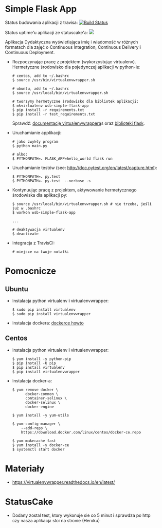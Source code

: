 # Simple Flask App
Status budowania aplikacji z travisa: 
[![Build Status](https://travis-ci.org/cedrospl/se_hello_printer_app.svg?branch=master)](https://travis-ci.org/cedrospl/se_hello_printer_app)

Status uptime'u aplikacji ze statuscake'a:
<a href="https://www.statuscake.com" title="Website Uptime Monitoring"><img src="https://app.statuscake.com/button/index.php?Track=MFroGgyzQx&Days=1&Design=2" /></a>

Aplikacja Dydaktyczna wyświetlająca imię i wiadomość w różnych formatach dla zajęć
o Continuous Integration, Continuous Delivery i Continuous Deployment.

- Rozpoczynając pracę z projektem (wykorzystując virtualenv). Hermetyczne środowisko dla pojedynczej aplikacji w python-ie:

  ```
  # centos, add to ~/.bashrc
  $ source /usr/bin/virtualenvwrapper.sh

  # ubuntu, add to ~/.bashrc
  $ source /usr/local/bin/virtualenvwrapper.sh

  # tworzymy hermetyczne środowisko dla bibliotek aplikacji:
  $ mkvirtualenv wsb-simple-flask-app
  $ pip install -r requirements.txt
  $ pip install -r test_requirements.txt
  ```

  Sprawdź: [documentację virtualenvwrappera](https://virtualenvwrapper.readthedocs.io/en/latest/command_ref.html)s oraz [biblioteki flask](http://flask.pocoo.org).

- Uruchamianie applikacji:

  ```
  # jako zwykły program
  $ python main.py

  # albo:
  $ PYTHONPATH=. FLASK_APP=hello_world flask run
  ```

- Uruchamianie testów (see: http://doc.pytest.org/en/latest/capture.html):

  ```
  $ PYTHONPATH=. py.test
  $ PYTHONPATH=. py.test  --verbose -s
  ```

- Kontynuując pracę z projektem, aktywowanie hermetycznego środowiska dla aplikacji py:

  ```
  $ source /usr/local/bin/virtualenvwrapper.sh # nie trzeba, jeśli już w .bashrc
  $ workon wsb-simple-flask-app

  ...

  # deaktywacja virtualenv
  $ deactivate
  ```

- Integracja z TravisCI:

  ```
  # miejsce na twoje notatki
  ```


# Pomocnicze

## Ubuntu

- Instalacja python virtualenv i virtualenvwrapper:

  ```
  $ sudo pip install virtualenv
  $ sudo pip install virtualenvwrapper
  ```

- Instalacja dockera: [dockerce howto](https://docs.docker.com/install/linux/docker-ce/ubuntu/)

## Centos

- Instalacja python virtualenv i virtualenvwrapper:

  ```
  $ yum install -y python-pip
  $ pip install -U pip
  $ pip install virtualenv
  $ pip install virtualenvwrapper
  ```

- Instalacja docker-a:

  ```
  $ yum remove docker \
        docker-common \
        container-selinux \
        docker-selinux \
        docker-engine

  $ yum install -y yum-utils

  $ yum-config-manager \
      --add-repo \
      https://download.docker.com/linux/centos/docker-ce.repo

  $ yum makecache fast
  $ yum install -y docker-ce
  $ systemctl start docker
  ```

# Materiały

- https://virtualenvwrapper.readthedocs.io/en/latest/

# StatusCake

- Dodany zostal test, ktory wykonuje sie co 5 minut i sprawdza po http czy nasza aplikacja stoi na stronie (Heroku)